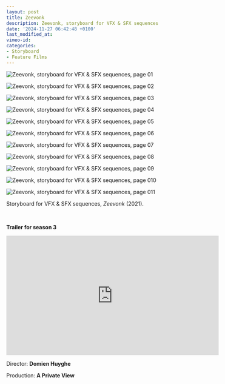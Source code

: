 ```yaml
---
layout: post
title: Zeevonk
description: Zeevonk, storyboard for VFX & SFX sequences
date: '2024-11-27 06:42:48 +0100'
last_modified_at:
vimeo-id: 
categories:
- Storyboard
- Feature Films
---
```



![Zeevonk, storyboard for VFX & SFX sequences, page 01](/images/Zeevonk_VFX-SFX_storyboard_20210506-1.png)

![Zeevonk, storyboard for VFX & SFX sequences, page 02](/images/Zeevonk_VFX-SFX_storyboard_20210506-2.png)

![Zeevonk, storyboard for VFX & SFX sequences, page 03](/images/Zeevonk_VFX-SFX_storyboard_20210506-3.png)

![Zeevonk, storyboard for VFX & SFX sequences, page 04](/images/Zeevonk_VFX-SFX_storyboard_20210506-4.png)

![Zeevonk, storyboard for VFX & SFX sequences, page 05](/images/Zeevonk_VFX-SFX_storyboard_20210506-5.png)

![Zeevonk, storyboard for VFX & SFX sequences, page 06](/images/Zeevonk_VFX-SFX_storyboard_20210506-6.png)

![Zeevonk, storyboard for VFX & SFX sequences, page 07](/images/Zeevonk_VFX-SFX_storyboard_20210506-7.png)

![Zeevonk, storyboard for VFX & SFX sequences, page 08](/images/Zeevonk_VFX-SFX_storyboard_20210506-8.png)

![Zeevonk, storyboard for VFX & SFX sequences, page 09](/images/Zeevonk_VFX-SFX_storyboard_20210506-9.png)

![Zeevonk, storyboard for VFX & SFX sequences, page 010](/images/Zeevonk_VFX-SFX_storyboard_20210506-10.png)

![Zeevonk, storyboard for VFX & SFX sequences, page 011](/images/Zeevonk_VFX-SFX_storyboard_20210506-11.png)


Storyboard for VFX & SFX sequences, *Zeevonk* (2021). 

<br>


**Trailer for season 3**

<iframe width="560" height="315" src="https://www.youtube-nocookie.com/embed/_mcM1_HkpjA?si=GDQUdlK905zUQWpP" title="YouTube video player" frameborder="0" allow="accelerometer; autoplay; clipboard-write; encrypted-media; gyroscope; picture-in-picture; web-share" referrerpolicy="strict-origin-when-cross-origin" allowfullscreen></iframe>

Director: **Domien Huyghe**

Production: **A Private View**